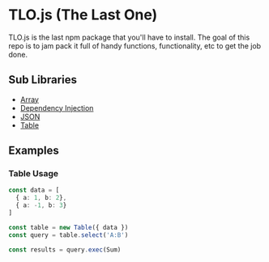 # TLO.js (The Last One)
TLO.js is the last npm package that you'll have to install. The goal of this repo is to jam pack it full of 
handy functions, functionality, etc to get the job done.

## Sub Libraries
* [Array]('./src/array/README.md')
* [Dependency Injection]('./src/dependency-injection/README.md')
* [JSON]('./src/json/README.md')
* [Table]('./src/table/README.md')


## Examples
### Table Usage
```typescript
const data = [
  { a: 1, b: 2},
  { a: -1, b: 3}
]

const table = new Table({ data })
const query = table.select('A:B')

const results = query.exec(Sum)
```